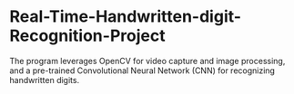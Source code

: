 # Real-Time-Handwritten-digit-Recognition-Project
The program leverages OpenCV for video capture and image processing, and a pre-trained Convolutional Neural Network (CNN) for recognizing handwritten digits.
